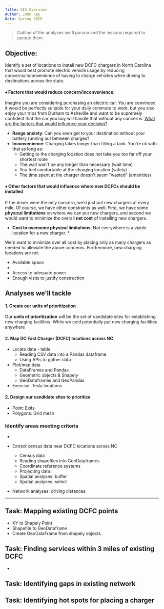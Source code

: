 ```yaml
---
Title: GIS Overview
Author: John Fay
Data: Spring 2020
---
```


> Outline of the analyses we'll pursue and the lessons required to pursue them.

## 

## Objective:

Identify a set of locations to install new DCFC chargers in North Carolina that would best promote electric vehicle usage by reducing concerns/inconvenience of having to charge vehicles when driving to destinations across the state. 

#### ♦ Factors that would reduce concern/inconvenience:

Imagine you are considering purchasing an electric car. You are convinced it would be perfectly suitable for your daily commute to work, but you also enjoy your trips from Durham to Asheville and want to be supremely confident that the car you buy will handle that without any concerns. <u>What are the factors that would influence your decision?</u> 

* **Range anxiety**: Can you even get to your destination without your battery running out between charges?
* **Inconvenience**: Charging takes longer than filling a tank. You're ok with that as long as:
  * Getting to the charging location does not take you too far off your shortest route
  * The wait won't be any longer than necessary (wait time)
  * You feel comfortable at the charging location (safety)
  * The time spent at the charger doesn't seem "wasted" (amenities)

#### ♦ Other factors that would influence where new DCFCs should be installed

If the driver were the only concern, we'd just put new chargers at every mile. Of course, we have other constraints as well. First, we have some **physical limitations** on where we can put new chargers, and second we would want to minimize the overall **net cost** of installing new chargers. 

* **Cost to overcome physical limitations**: Not everywhere is a viable location for a new charger.
  * 

We'd want to minimize over all cost by placing only as many chargers as needed to alleviate the above concerns. Furthermore, new charging locations are not

* Available space
* 
* Access to adequate power
* Enough visits to justify construction



## Analyses we'll tackle

#### 1. Create our units of prioritization

Our **units of prioritization** will be the set of candidate sites for establishing new charging facilities. While we cold potentially put new charging facilities anywhere



#### 2. Map DC Fast Charger (DCFC) locations across NC

* Locate data - table
  * Reading CSV data into a Pandas dataframe
  * Using APIs to gather data
* Plot/map data
  * DataFrames and Pandas 
  * Geometric objects & Shapely
  * GeoDataframes and GeoPandas
* Exercise: Tesla locations



#### 2. Design our candidate sites to prioritize

* Point: Exits
* Polygons: Grid mesh



### Identify areas meeting criteria

* 

* Extract census data near DCFC locations across NC
  * Census data
  * Reading shapefiles into GeoDataframes
  * Coordinate reference systems
  * Projecting data
  * Spatial analyses: buffer
  * Spatial analyses: select
* Network analyses: driving distances 



---

## Task: Mapping existing DCFC points

* XY to Shapely Point
* Shapefile to GeoDataframe
* Create GeoDataFrame from shapely objects



## Task: Finding services within 3 miles of existing DCFC

* 



## Task: Identifying gaps in existing network



## Task: Identifying hot spots for placing a charger

